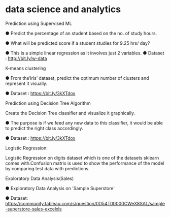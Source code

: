 # data science and analytics
Prediction using Supervised ML

● Predict the percentage of an student based on the no. of study hours.

● What will be predicted score if a student studies for 9.25 hrs/ day?

● This is a simple linear regression as it involves just 2 variables. ● Dataset : http://bit.ly/w-data


K-means clustering

● From the‘Iris’ dataset, predict the optimum number of clusters and represent it visually.

● Dataset : https://bit.ly/3kXTdox


Prediction using Decision Tree Algorithm

Create the Decision Tree classifier and visualize it graphically.

● The purpose is if we feed any new data to this classifier, it would be able to predict the right class accordingly.

● Dataset : https://bit.ly/3kXTdox



Logistic Regression:

Logistic Regression on digits dataset which is one of the datasets sklearn comes with.Confusion matrix is used to show the performance of the model by comparing test data with predictions.

Exploratory Data Analysis(Sales)

● Exploratory Data Analysis on 'Sample Superstore'

● Dataset: https://community.tableau.com/s/question/0D54T00000CWeX8SAL/sample-superstore-sales-excelxls

